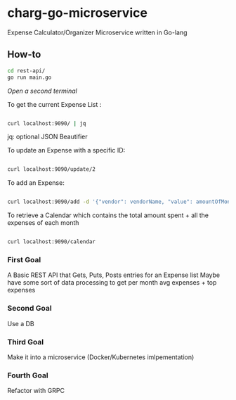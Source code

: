 # charg-go-microservice
Expense Calculator/Organizer Microservice written in Go-lang


## How-to

```sh
cd rest-api/
go run main.go
```

*Open a second terminal*

To get the current Expense List :

```sh

curl localhost:9090/ | jq 

```
jq: optional JSON Beautifier


To update an Expense with a specific ID:

```sh

curl localhost:9090/update/2

```


To add an Expense:

```sh

curl localhost:9090/add -d '{"vendor": vendorName, "value": amountOfMoney}'

```

To retrieve a Calendar which contains the total amount spent + all the expenses of each month

```sh

curl localhost:9090/calendar 

```


### First Goal 

A Basic REST API that Gets, Puts, Posts entries for an Expense list
Maybe have some sort of data processing to get per month avg expenses + top expenses

### Second Goal

Use a DB

### Third Goal 

Make it into a microservice (Docker/Kubernetes imlpementation)

### Fourth Goal

Refactor with GRPC